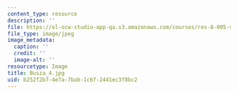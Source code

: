 ```yaml
---
content_type: resource
description: ''
file: https://ol-ocw-studio-app-qa.s3.amazonaws.com/courses/res-8-005-vibrations-and-waves-problem-solving-fall-2012/b252f2b74e7a7bab1c6f2441ec3f8bc2_Busza_4.jpg
file_type: image/jpeg
image_metadata:
  caption: ''
  credit: ''
  image-alt: ''
resourcetype: Image
title: Busza_4.jpg
uid: b252f2b7-4e7a-7bab-1c6f-2441ec3f8bc2
---
```

